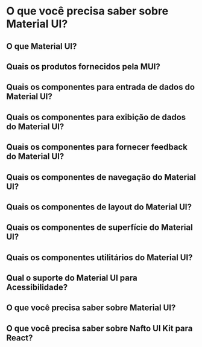 # O que você precisa saber sobre Material UI?

## O que Material UI?

## Quais os produtos fornecidos pela MUI?

## Quais os componentes para entrada de dados do Material UI?

## Quais os componentes para exibição de dados do Material UI?

## Quais os componentes para fornecer feedback do Material UI?

## Quais os componentes de navegação do Material UI?

## Quais os componentes de layout do Material UI?

## Quais os componentes de superfície do Material UI?

## Quais os componentes utilitários do Material UI?

## Qual o suporte do Material UI para Acessibilidade?











## O que você precisa saber sobre Material UI?

## O que você precisa saber sobre Nafto UI Kit para React?
